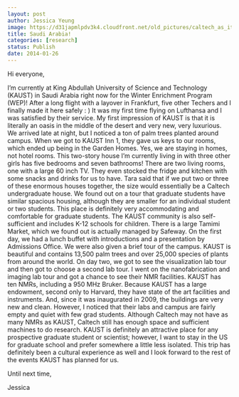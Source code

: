 ```yaml
---
layout: post
author: Jessica Yeung
image: https://d31japmlpdv3k4.cloudfront.net/old_pictures/caltech_as_it_happens/6a0105349b8251970b019b05238dfd970d.jpg
title: Saudi Arabia!
categories: [research]
status: Publish
date: 2014-01-26
---
```



Hi everyone,

I’m currently at King Abdullah University of Science and Technology (KAUST) in Saudi Arabia right now for the Winter Enrichment Program (WEP)! After a long flight with a layover in Frankfurt, five other Techers and I finally made it here safely : ) It was my first time flying on Lufthansa and I was satisfied by their service. My first impression of KAUST is that it is literally an oasis in the middle of the desert and very new, very luxurious. We arrived late at night, but I noticed a ton of palm trees planted around campus. When we got to KAUST Inn 1, they gave us keys to our rooms, which ended up being in the Garden Homes. Yes, we are staying in homes, not hotel rooms. This two-story house I’m currently living in with three other girls has five bedrooms and seven bathrooms! There are two living rooms, one with a large 60 inch TV. They even stocked the fridge and kitchen with some snacks and drinks for us to have. Tara said that if we put two or three of these enormous houses together, the size would essentially be a Caltech undergraduate house. We found out on a tour that graduate students have similar spacious housing, although they are smaller for an individual student or two students. This place is definitely very accommodating and comfortable for graduate students. The KAUST community is also self-sufficient and includes K-12 schools for children. There is a large Tamimi Market, which we found out is actually managed by Safeway. On the first day, we had a lunch buffet with introductions and a presentation by Admissions Office. We were also given a brief tour of the campus. KAUST is beautiful and contains 13,500 palm trees and over 25,000 species of plants from around the world. On day two, we got to see the visualization lab tour and then got to choose a second lab tour. I went on the nanofabrication and imaging lab tour and got a chance to see their NMR facilities. KAUST has ten NMRs, including a 950 MHz Bruker. Because KAUST has a large endowment, second only to Harvard, they have state of the art facilities and instruments. And, since it was inaugurated in 2009, the buildings are very new and clean. However, I noticed that their labs and campus are fairly empty and quiet with few grad students. Although Caltech may not have as many NMRs as KAUST, Caltech still has enough space and sufficient machines to do research. KAUST is definitely an attractive place for any prospective graduate student or scientist; however, I want to stay in the US for graduate school and prefer somewhere a little less isolated. This trip has definitely been a cultural experience as well and I look forward to the rest of the events KAUST has planned for us.

Until next time,

Jessica

